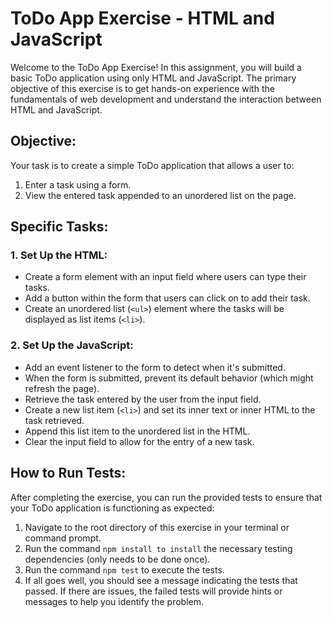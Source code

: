 # ToDo App Exercise - HTML and JavaScript

Welcome to the ToDo App Exercise! In this assignment, you will build a basic ToDo application using only HTML and JavaScript. The primary objective of this exercise is to get hands-on experience with the fundamentals of web development and understand the interaction between HTML and JavaScript.

## Objective:
Your task is to create a simple ToDo application that allows a user to:

1. Enter a task using a form.
2. View the entered task appended to an unordered list on the page.

## Specific Tasks:
### 1. Set Up the HTML:
- Create a form element with an input field where users can type their tasks.
- Add a button within the form that users can click on to add their task.
- Create an unordered list (`<ul>`) element where the tasks will be displayed as list items (`<li>`).

### 2. Set Up the JavaScript:
- Add an event listener to the form to detect when it's submitted.
- When the form is submitted, prevent its default behavior (which might refresh the page).
- Retrieve the task entered by the user from the input field.
- Create a new list item (`<li>`) and set its inner text or inner HTML to the task retrieved.
- Append this list item to the unordered list in the HTML.
- Clear the input field to allow for the entry of a new task.

## How to Run Tests:
After completing the exercise, you can run the provided tests to ensure that your ToDo application is functioning as expected:

1. Navigate to the root directory of this exercise in your terminal or command prompt.
2. Run the command `npm install to install` the necessary testing dependencies (only needs to be done once).
3. Run the command `npm test` to execute the tests.
4. If all goes well, you should see a message indicating the tests that passed. If there are issues, the failed tests will provide hints or messages to help you identify the problem.
